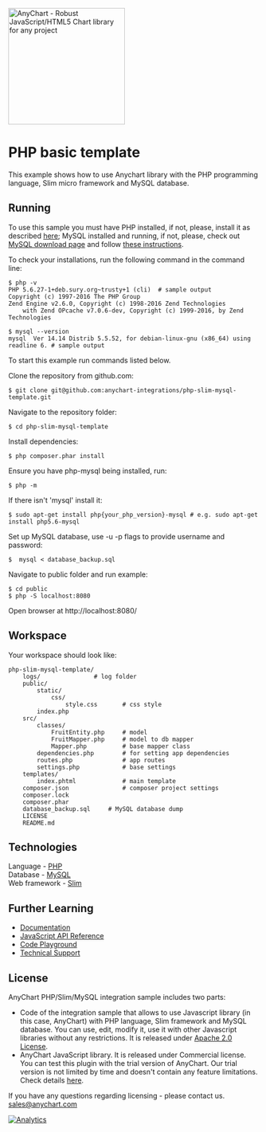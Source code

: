 [<img src="https://cdn.anychart.com/images/logo-transparent-segoe.png?2" width="234px" alt="AnyChart - Robust JavaScript/HTML5 Chart library for any project">](https://www.anychart.com)
# PHP basic template

This example shows how to use Anychart library with the PHP programming language, Slim micro framework and MySQL database.

## Running

To use this sample you must have PHP installed, if not, please, install it as described [here](http://php.net/manual/en/faq.installation.php);
MySQL installed and running, if not, please, check out [MySQL download page](https://dev.mysql.com/downloads/installer/) and follow [these instructions](http://dev.mysql.com/doc/refman/5.7/en/installing.html).

To check your installations, run the following command in the command line:
```
$ php -v
PHP 5.6.27-1+deb.sury.org~trusty+1 (cli)  # sample output
Copyright (c) 1997-2016 The PHP Group
Zend Engine v2.6.0, Copyright (c) 1998-2016 Zend Technologies
    with Zend OPcache v7.0.6-dev, Copyright (c) 1999-2016, by Zend Technologies

$ mysql --version
mysql  Ver 14.14 Distrib 5.5.52, for debian-linux-gnu (x86_64) using readline 6. # sample output
```

To start this example run commands listed below.

Clone the repository from github.com:
```
$ git clone git@github.com:anychart-integrations/php-slim-mysql-template.git
```

Navigate to the repository folder:
```
$ cd php-slim-mysql-template
```

Install dependencies:
```
$ php composer.phar install
```
Ensure you have php-mysql being installed, run:
```
$ php -m
```
If there isn't 'mysql' install it:
```
$ sudo apt-get install php{your_php_version}-mysql # e.g. sudo apt-get install php5.6-mysql
```

Set up MySQL database, use -u -p flags to provide username and password:
```
$  mysql < database_backup.sql
```

Navigate to public folder and run example:
```
$ cd public
$ php -S localhost:8080
```

Open browser at http://localhost:8080/

## Workspace
Your workspace should look like:
```
php-slim-mysql-template/
    logs/               # log folder
    public/
        static/
            css/
                style.css       # css style
        index.php
    src/
        classes/
            FruitEntity.php     # model
            FruitMapper.php     # model to db mapper
            Mapper.php          # base mapper class
        dependencies.php        # for setting app dependencies
        routes.php              # app routes
        settings.php            # base settings
    templates/
        index.phtml             # main template
    composer.json               # composer project settings
    composer.lock
    composer.phar
    database_backup.sql     # MySQL database dump
    LICENSE
    README.md
```

## Technologies
Language - [PHP](http://php.net)<br />
Database - [MySQL](https://www.mysql.com/)<br />
Web framework - [Slim](http://www.slimframework.com/)<br />

## Further Learning
* [Documentation](https://docs.anychart.com)
* [JavaScript API Reference](https://api.anychart.com)
* [Code Playground](https://playground.anychart.com)
* [Technical Support](https://www.anychart.com/support)

## License
AnyChart PHP/Slim/MySQL integration sample includes two parts:
- Code of the integration sample that allows to use Javascript library (in this case, AnyChart) with PHP language, Slim framework and MySQL database. You can use, edit, modify it, use it with other Javascript libraries without any restrictions. It is released under [Apache 2.0 License](https://github.com/anychart-integrations/php-slim-mysql-template/blob/master/LICENSE).
- AnyChart JavaScript library. It is released under Commercial license. You can test this plugin with the trial version of AnyChart. Our trial version is not limited by time and doesn't contain any feature limitations. Check details [here](https://www.anychart.com/buy/).

If you have any questions regarding licensing - please contact us. <sales@anychart.com>

[![Analytics](https://ga-beacon.appspot.com/UA-228820-4/Integrations/php-slim-mysql-template?pixel&useReferer)](https://github.com/igrigorik/ga-beacon)
